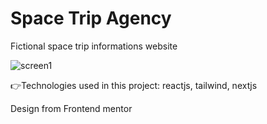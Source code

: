 # Space Trip Agency

Fictional space trip informations website

![screen1](https://user-images.githubusercontent.com/36577429/231883173-f5f27880-988d-4bad-b8e5-2e878f043da3.png)

👉Technologies used in this project: reactjs, tailwind, nextjs

Design from Frontend mentor

